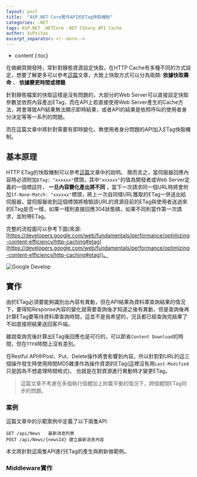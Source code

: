 ```yaml
---
layout: post
title:  "ASP.NET Core實作API的ETag快取機制"
categories: .NET
tags: ASP.NET .NETCore .NET CSharp API Cache
author: XuPeiYao
excerpt_separator: <!--more-->
---
```


- content
{:toc}

在做網頁開發時，常針對靜態資源設定快取，在HTTP Cache有多種不同的方式設定，想要了解更多可以參考[這篇](https://blog.techbridge.cc/2017/06/17/cache-introduction/)文章，大致上快取方式可以分為兩類: **依據快取壽命** 、 **依據變更時間或標籤**

針對靜態檔案的快取這樣是沒有問題的，大部分的Web Server可以直接設定快取參數並依照內容產出ETag，而在API上若直接使用Web Server產生的Cache方法，將會導致API結果無法顯示即時結果，或者API的結果是依照呼叫的使用者身分決定等等一系列的問題。

而在這篇文章中將針對需要有即時變化、無使用者身分問題的API加入ETag快取機制。

<!--more-->

## 基本原理

HTTP ETag的快取機制可以參考[這篇](https://zh.wikipedia.org/wiki/HTTP_ETag)文章中的說明。
簡而言之，當伺服器回應內容時必須附加`ETag: "xxxxxx"`標頭，其中`"xxxxxx"`的值為開發者或Web Server定義的一個標誌符， **一旦內容變化產出將不同** ，當下一次請求同一個URL時將會附加`If-None-Match: "xxxxxx"`標頭，將上一次自同樣URL獲取的ETag一併送出給伺服器，當伺服器收到這個標頭將檢驗該URL的資源目前的ETag與使用者送過來的ETag是否一樣，如果一樣則直接回應304狀態碼，如果不同則當作第一次請求，並附帶ETag。

完整的流程圖可以參考下圖(來源: [https://developers.google.com/web/fundamentals/performance/optimizing-content-efficiency/http-caching#etag](https://developers.google.com/web/fundamentals/performance/optimizing-content-efficiency/http-caching#etag))。

![Google Develop](https://developers.google.com/web/fundamentals/performance/optimizing-content-efficiency/images/http-cache-control.png?hl=zh-tw%EF%BC%89)

## 實作

由於ETag必須要能夠識別出內容有異動，但在API結果為資料庫查詢結果的情況下，要得知Response內容的變化就需要查詢後才知道之後有異動，但是查詢後再計算ETag要等待資料庫查詢時間，這並不是我希望的，況且都已經查詢完結果了不如直接把結果送回客戶端。

雖說查詢完後計算出ETag後回應也是可行的，可以節省`Content Download`的時間，但在`TTFB`時間上沒有差別。

在Restful API中Post、Put、Delete操作將會影響到內容，所以針對對URL的這三個操作發生時使用時間MD5雜湊作為操作資源的ETag(這裡沒有用`Last-Modified`只是因為不想處理時間格式)。
也就是在對資源進行異動時才變更ETag。

> 這篇文章不考慮在多個執行個體加上附載平衡的情況下，跨個體間ETag同步的問題。

### 案例

這篇文章中的示範案例中定義了以下兩隻API:

```
GET /api/News   最新消息列表
POST /api/News/{newsId} 建立最新消息內容
```

本文將針對這兩隻API進行ETag的產生與刷新做範例。



### Middleware實作

###